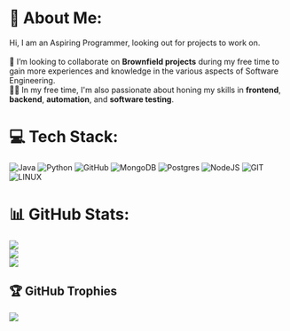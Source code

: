# 💫 About Me:
Hi, I am an Aspiring Programmer, looking out for projects to work on.<br><br>🔭 I’m looking to collaborate on **Brownfield projects** during my free time to gain more experiences and knowledge in the various aspects of Software Engineering.<br>👨‍💻 In my free time, I'm also passionate about honing my skills in **frontend**, **backend**, **automation**, and **software testing**.<br>

# 💻 Tech Stack:
![Java](https://img.shields.io/badge/java-%23ED8B00.svg?style=flat&logo=java&logoColor=white) ![Python](https://img.shields.io/badge/python-3670A0?style=flat&logo=python&logoColor=ffdd54) ![GitHub](https://img.shields.io/badge/GitHub-%23121011.svg?style=flat&logo=github&logoColor=white) ![MongoDB](https://img.shields.io/badge/MongoDB-%234ea94b.svg?style=flat&logo=mongodb&logoColor=white) ![Postgres](https://img.shields.io/badge/postgres-%23316192.svg?style=flat&logo=postgresql&logoColor=white) ![NodeJS](https://img.shields.io/badge/node.js-6DA55F?style=flat&logo=node.js&logoColor=white) ![GIT](https://img.shields.io/badge/Git-fc6d26?style=flat&logo=git&logoColor=white) ![LINUX](https://img.shields.io/badge/Linux-FCC624?style=flat&logo=linux&logoColor=black)
# 📊 GitHub Stats:
![](https://github-readme-stats.vercel.app/api?username=MrTwit99&theme=gotham&hide_border=false&include_all_commits=true&count_private=false)<br/>
![](https://github-readme-streak-stats.herokuapp.com/?user=MrTwit99&theme=gotham&hide_border=false)<br/>
![](https://github-readme-stats.vercel.app/api/top-langs/?username=MrTwit99&theme=gotham&hide_border=false&include_all_commits=true&count_private=false&layout=compact)

## 🏆 GitHub Trophies
![](https://github-profile-trophy.vercel.app/?username=MrTwit99&theme=juicyfresh&no-frame=true&no-bg=false&margin-w=4)

<!-- Proudly created with GPRM ( https://gprm.itsvg.in ) -->
